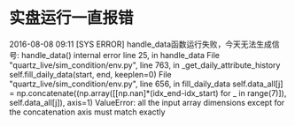 # 实盘运行一直报错

2016-08-08 09:11 [SYS ERROR] handle_data函数运行失败，今天无法生成信号: handle_data() internal error line 25, in handle_data File "quartz_live/sim_condition/env.py", line 763, in _get_daily_attribute_history self.fill_daily_data(start, end, keeplen=0) File "quartz_live/sim_condition/env.py", line 656, in fill_daily_data self.data_all[j] = np.concatenate((np.array([[np.nan]*(idx_end-idx_start) for _ in range(7)]), self.data_all[j]), axis=1) ValueError: all the input array dimensions except for the concatenation axis must match exactly